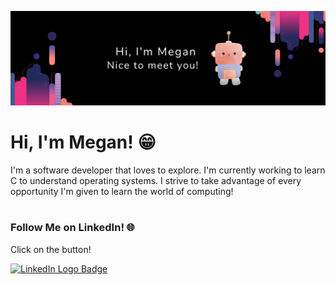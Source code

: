 ![](https://github.com/Megan-J/Megan-J/blob/main/Github-ReadMe-Banner.jpg)

# Hi, I'm Megan! 😁

I'm a software developer that loves to explore. I'm currently working to learn C to understand operating systems. I strive to take advantage of every opportunity I'm given to learn the world of computing!

#

### Follow Me on LinkedIn! 🌐

Click on the button!

<a href="https://www.linkedin.com/in/MeganJu">
  <img 
       src="https://img.shields.io/badge/linkedin-%230077B5.svg?style=for-the-badge&logo=linkedin&logoColor=white"
       alt="LinkedIn Logo Badge"
   >
</a>
